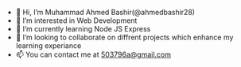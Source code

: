 - 👋 Hi, I’m Muhammad Ahmed Bashir(@ahmedbashir28)
- 👀 I’m interested in Web Development
- 🌱 I’m currently learning Node JS Express
- 💞️ I’m looking to collaborate on diffrent projects which enhance my learning experiance
- 📫 You can contact me at 503796a@gmail.com

<!---
ahmedbashir28/ahmedbashir28 is a ✨ special ✨ repository because its `README.md` (this file) appears on your GitHub profile.
You can click the Preview link to take a look at your changes.
--->
